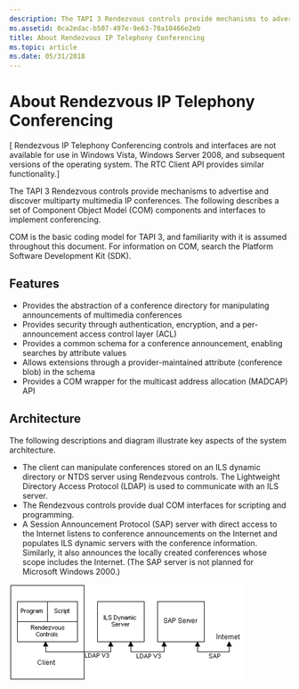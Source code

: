 ```yaml
---
description: The TAPI 3 Rendezvous controls provide mechanisms to advertise and discover multiparty multimedia IP conferences. The following describes a set of Component Object Model (COM) components and interfaces to implement conferencing.
ms.assetid: 0ca2edac-b507-497e-9e63-78a10466e2eb
title: About Rendezvous IP Telephony Conferencing
ms.topic: article
ms.date: 05/31/2018
---
```


# About Rendezvous IP Telephony Conferencing

\[ Rendezvous IP Telephony Conferencing controls and interfaces are not available for use in Windows Vista, Windows Server 2008, and subsequent versions of the operating system. The RTC Client API provides similar functionality.\]

The TAPI 3 Rendezvous controls provide mechanisms to advertise and discover multiparty multimedia IP conferences. The following describes a set of Component Object Model (COM) components and interfaces to implement conferencing.

COM is the basic coding model for TAPI 3, and familiarity with it is assumed throughout this document. For information on COM, search the Platform Software Development Kit (SDK).

## Features

-   Provides the abstraction of a conference directory for manipulating announcements of multimedia conferences
-   Provides security through authentication, encryption, and a per-announcement access control layer (ACL)
-   Provides a common schema for a conference announcement, enabling searches by attribute values
-   Allows extensions through a provider-maintained attribute (conference blob) in the schema
-   Provides a COM wrapper for the multicast address allocation (MADCAP) API

## Architecture

The following descriptions and diagram illustrate key aspects of the system architecture.

-   The client can manipulate conferences stored on an ILS dynamic directory or NTDS server using Rendezvous controls. The Lightweight Directory Access Protocol (LDAP) is used to communicate with an ILS server.
-   The Rendezvous controls provide dual COM interfaces for scripting and programming.
-   A Session Announcement Protocol (SAP) server with direct access to the Internet listens to conference announcements on the Internet and populates ILS dynamic servers with the conference information. Similarly, it also announces the locally created conferences whose scope includes the Internet. (The SAP server is not planned for Microsoft Windows 2000.)

![rendezvous system architecture](images/rend1.png)

 

 



